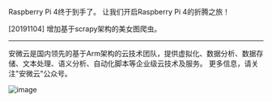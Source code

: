 Raspberry Pi 4终于到手了。
让我们开启Raspberry Pi 4的折腾之旅！

[20191104]
增加基于scrapy架构的美女图爬虫。

-------------------------
安微云是国内领先的基于Arm架构的云技术团队，提供虚拟化、数据分析、数据存储、文本处理、语义分析、自动化脚本等企业级云技术及服务。
更多信息，请关注"安微云"公众号。

![image](https://github.com/dangelzjj/enjoy_Raspberry_Pi_4/blob/master/images/anweiyun_qrcode.jpg)
